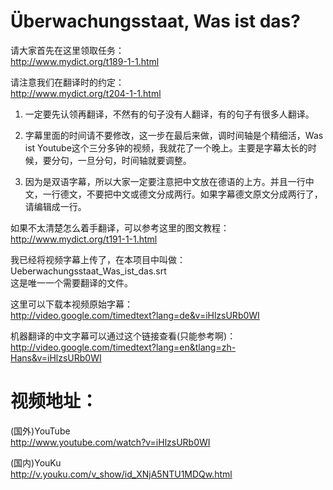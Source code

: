 Überwachungsstaat, Was ist das?
==============================

请大家首先在这里领取任务：  
http://www.mydict.org/t189-1-1.html  
  
请注意我们在翻译时的约定：  
http://www.mydict.org/t204-1-1.html  

1. 一定要先认领再翻译，不然有的句子没有人翻译，有的句子有很多人翻译。  

2. 字幕里面的时间请不要修改，这一步在最后来做，调时间轴是个精细活，Was ist Youtube这个三分多钟的视频，我就花了一个晚上。主要是字幕太长的时候，要分句，一旦分句，时间轴就要调整。  

3. 因为是双语字幕，所以大家一定要注意把中文放在德语的上方。并且一行中文，一行德文，不要把中文或德文分成两行。如果字幕德文原文分成两行了，请编辑成一行。  
  
如果不太清楚怎么着手翻译，可以参考这里的图文教程：  
http://www.mydict.org/t191-1-1.html  
  
我已经将视频字幕上传了，在本项目中叫做：  
Ueberwachungsstaat_Was_ist_das.srt   
这是唯一一个需要翻译的文件。  
  
这里可以下载本视频原始字幕：  
http://video.google.com/timedtext?lang=de&v=iHlzsURb0WI  
  
机器翻译的中文字幕可以通过这个链接查看(只能参考啊)：  
http://video.google.com/timedtext?lang=en&tlang=zh-Hans&v=iHlzsURb0WI  
  
  
视频地址：  
=========  
(国外)YouTube  
http://www.youtube.com/watch?v=iHlzsURb0WI  
  
(国内)YouKu  
http://v.youku.com/v_show/id_XNjA5NTU1MDQw.html  
